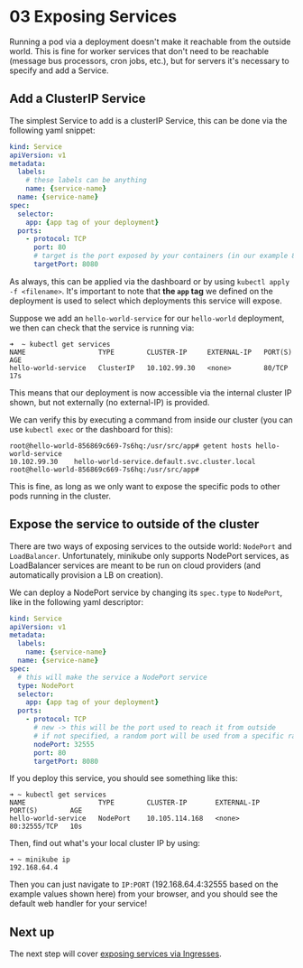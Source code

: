# 03 Exposing Services

Running a pod via a deployment doesn't make it reachable from the outside world. This is fine for worker services that don't need to be reachable (message bus processors, cron jobs, etc.), but for servers it's necessary to specify and add a Service.

## Add a ClusterIP Service

The simplest Service to add is a clusterIP Service, this can be done via the following yaml snippet:

```yaml
kind: Service
apiVersion: v1
metadata:
  labels:
    # these labels can be anything
    name: {service-name}
  name: {service-name}
spec:
  selector:
    app: {app tag of your deployment}
  ports:
    - protocol: TCP
      port: 80
      # target is the port exposed by your containers (in our example 8080)
      targetPort: 8080
```

As always, this can be applied via the dashboard or by using `kubectl apply -f <filename>`. It's important to note that **the `app` tag** we defined on the deployment is used to select which deployments this service will expose.

Suppose we add an `hello-world-service` for our `hello-world` deployment, we then can check that the service is running via:

```
➜  ~ kubectl get services
NAME                  TYPE        CLUSTER-IP     EXTERNAL-IP   PORT(S)   AGE
hello-world-service   ClusterIP   10.102.99.30   <none>        80/TCP    17s
```

This means that our deployment is now accessible via the internal cluster IP shown, but not externally (no external-IP) is provided.

We can verify this by executing a command from inside our cluster (you can use `kubectl exec` or the dashboard for this):
```
root@hello-world-856869c669-7s6hq:/usr/src/app# getent hosts hello-world-service
10.102.99.30    hello-world-service.default.svc.cluster.local
root@hello-world-856869c669-7s6hq:/usr/src/app# 
```

This is fine, as long as we only want to expose the specific pods to other pods running in the cluster.

## Expose the service to outside of the cluster

There are two ways of exposing services to the outside world: `NodePort` and `LoadBalancer`. Unfortunately, minikube only supports NodePort services, as LoadBalancer services are meant to be run on cloud providers (and automatically provision a LB on creation).

We can deploy a NodePort service by changing its `spec.type` to `NodePort`, like in the following yaml descriptor:

```yaml
kind: Service
apiVersion: v1
metadata:
  labels:
    name: {service-name}
  name: {service-name}
spec:
  # this will make the service a NodePort service
  type: NodePort
  selector:
    app: {app tag of your deployment}
  ports:
    - protocol: TCP
      # new -> this will be the port used to reach it from outside
      # if not specified, a random port will be used from a specific range (default: 30000-32767)
      nodePort: 32555
      port: 80
      targetPort: 8080
```

If you deploy this service, you should see something like this:

```
➜ ~ kubectl get services
NAME                  TYPE        CLUSTER-IP       EXTERNAL-IP   PORT(S)        AGE
hello-world-service   NodePort    10.105.114.168   <none>        80:32555/TCP   10s
```

Then, find out what's your local cluster IP by using:

```
➜ ~ minikube ip
192.168.64.4
```

Then you can just navigate to `IP:PORT` (192.168.64.4:32555 based on the example values shown here) from your browser, and you should see the default web handler for your service!

## Next up

The next step will cover [exposing services via Ingresses](./04_make_an_ingress.md).